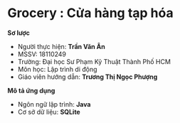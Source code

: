 # Grocery : Cửa hàng tạp hóa
**Sơ lược**
  - Người thực hiện: **Trần Văn Ân**
  - MSSV: 18110249
  - Trường: Đại học Sư Phạm Kỹ Thuật Thành Phố HCM
  - Môn học: Lập trình di động
  - Giáo viên hướng dẫn: **Trương Thị Ngọc Phượng**
 
**Mô tả ứng dụng**
  * Ngôn ngữ lập trình: **Java**
  * Cơ sở dữ liệu: **SQLite**
  
